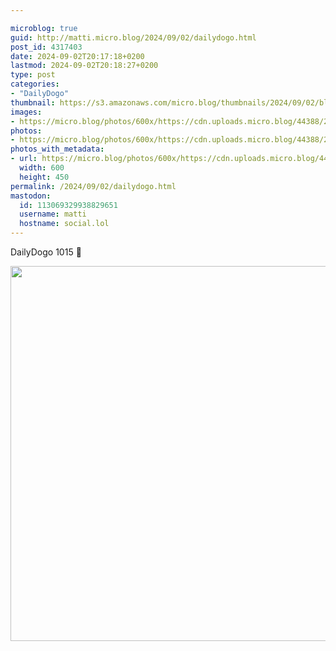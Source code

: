 ```yaml
---

microblog: true
guid: http://matti.micro.blog/2024/09/02/dailydogo.html
post_id: 4317403
date: 2024-09-02T20:17:18+0200
lastmod: 2024-09-02T20:18:27+0200
type: post
categories:
- "DailyDogo"
thumbnail: https://s3.amazonaws.com/micro.blog/thumbnails/2024/09/02/blog.martin-haehnel.de/ec8e50c86821fd23da9272d11aef97fb.png
images:
- https://micro.blog/photos/600x/https://cdn.uploads.micro.blog/44388/2024/8b8962febb3b4986bf50551ea094a5a6.jpg
photos:
- https://micro.blog/photos/600x/https://cdn.uploads.micro.blog/44388/2024/8b8962febb3b4986bf50551ea094a5a6.jpg
photos_with_metadata:
- url: https://micro.blog/photos/600x/https://cdn.uploads.micro.blog/44388/2024/8b8962febb3b4986bf50551ea094a5a6.jpg
  width: 600
  height: 450
permalink: /2024/09/02/dailydogo.html
mastodon:
  id: 113069329938829651
  username: matti
  hostname: social.lol
---
```

DailyDogo 1015 🐶

<img src="/media/uploads/2024/8b8962febb3b4986bf50551ea094a5a6.jpg" width="600" alt="" />
